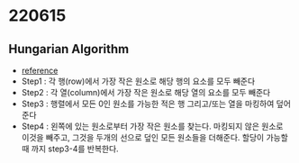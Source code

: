 # 220615


<!--more-->
## Hungarian Algorithm
* [reference](https://en.wikipedia.org/wiki/Hungarian_algorithm)
* Step1 : 각 행(row)에서 가장 작은 원소로 해당 행의 요소를 모두 빼준다
* Step2 : 각 열(column)에서 가장 작은 원소로 해당 열의 요소를 모두 빼준다
* Step3 : 행렬에서 모든 0인 원소를 가능한 적은 행 그리고/또는 열을 마킹하여 덮어준다
* Step4 : 왼쪽에 있는 원소로부터 가장 작은 원소를 찾는다. 마킹되지 않은 원소로 이것을 빼주고, 그것을 두개의 선으로 덮인 모든 원소들을 더해준다. 할당이 가능할 때 까지 step3-4를 반복한다.

